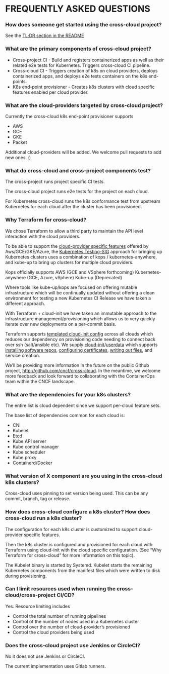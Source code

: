 # FREQUENTLY ASKED QUESTIONS

### How does someone get started using the cross-cloud project?
See the [TL;DR section in the README](README.md#how-to-use-cross-cloud-tldr)

### What are the primary components of cross-cloud project?
- Cross-project CI - Build and registers containerized apps as well as their related e2e tests for Kubernetes. Triggers cross-cloud CI pipeline.  
- Cross-cloud CI - Triggers creation of k8s on cloud providers, deploys containerized apps, and deploys e2e tests containers on the k8s end-points.
- K8s end-point provisioner - Creates k8s clusters with cloud specific features enabled per cloud provider.

### What are the cloud-providers targeted by cross-cloud project?
Currently the cross-cloud k8s end-point provisioner supports
- AWS
- GCE
- GKE
- Packet

Additional cloud-providers will be added. We welcome pull requests to add new ones. :)

### What do cross-cloud and cross-project components test?

The cross-project runs project specific CI tests.

The cross-cloud project runs e2e tests for the project on each cloud.

For Kubernetes cross-cloud runs the k8s conformance test from upstream Kubernetes for each cloud after the cluster has been provisioned.

### Why Terraform for cross-cloud?

We chose Terraform to allow a third party to maintain the API level interaction with the cloud providers.

To be able to support the [cloud-provider specific features](https://kubernetes.io/docs/getting-started-guides/scratch/#cloud-provider) offered by Aws/GCE/GKE/Azure, the [Kubernetes Testing-SIG](https://github.com/kubernetes/test-infra) approach for bringing up Kubernetes clusters uses a combination of kops / kubernetes-anywhere, and kube-up to bring up clusters for multiple cloud providers.

Kops officially supports AWS (GCE and VSphere forthcoming)
Kubernetes-anywhere (GCE, Azure, vSphere)
Kube-up (Deprecated)

Where tools like kube-up/kops are focused on offering mutable infrastructure which will be continually updated without offering a clean environment for testing a new Kubernetes CI Release we have taken a different approach.

With Terraform + cloud-init we have taken an immutable approach to the infrastructure management/provisioning which allows us to very quickly iterate over new deployments on a per-commit basis.

Terraform supports [templated cloud-init config](https://www.terraform.io/docs/providers/template/d/cloudinit_config.html) across all clouds which reduces our dependency on provisioning code needing to connect back over ssh (salt/ansible etc). We supply [cloud-init](https://cloud-init.io/)/[userdata](http://cloudinit.readthedocs.io/en/latest/topics/format.html#cloud-config-data) which supports [installing software repos](http://cloudinit.readthedocs.io/en/latest/topics/examples.html#adding-a-yum-repository), [configuring certificates](http://cloudinit.readthedocs.io/en/latest/topics/examples.html#configure-an-instances-trusted-ca-certificates), [writing out files](http://cloudinit.readthedocs.io/en/latest/topics/examples.html#writing-out-arbitrary-files), and service creation. 

We’ll be providing more information in the future on the public Github project, http://github.com/cncf/cross-cloud.  In the meantime, we welcome more feedback and look forward to collaborating with the ContainerOps team within the CNCF landscape.


### What are the dependencies for your k8s clusters?

The entire list is cloud dependent since we support per-cloud feature sets.  

The base list of dependencies common for each cloud is:
- CNI
- Kubelet
- Etcd
- Kube API server
- Kube control manager
- Kube scheduler
- Kube proxy
- Containerd/Docker

### What version of X component are you using in the cross-cloud k8s clusters?
Cross-cloud uses pinning to set version being used.  This can be any commit, branch, tag or release. 

### How does cross-cloud configure a k8s cluster?  How does cross-cloud run a k8s cluster?

The configuration for each k8s cluster is customized to support cloud-provider specific features.  

Then the k8s cluster is configured and provisioned for each cloud with Terraform using cloud-init with the cloud specific configuration.  (See “Why Terraform for cross-cloud” for more information on this topic).

The Kubelet binary is started by Systemd.  Kubelet starts the remaining Kubernetes components from the manifest files which were written to disk during provisioning.

### Can I limit resources used when running the cross-cloud/cross-project CI/CD? 
Yes. Resource limiting includes
- Control the total number of running pipelines
- Control of the number of nodes used in a Kubernetes cluster
- Control over the number of cloud-provider’s provisioned
- Control the cloud providers being used


### Does the cross-cloud project use Jenkins or CircleCI?
No it does not use Jenkins or CircleCI.

The current implementation uses Gitlab runners.
